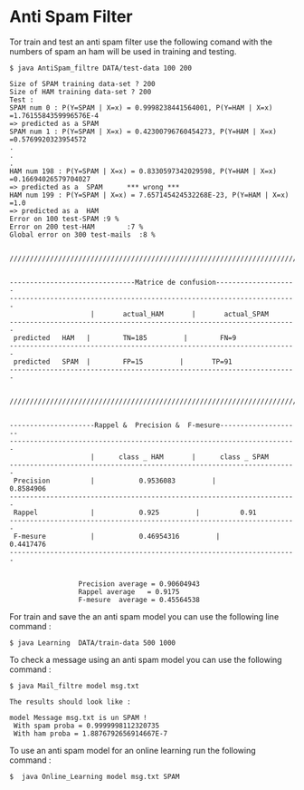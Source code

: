 # Anti Spam Filter

Tor train and test an anti spam filter use the following comand with the numbers of spam an ham will be used in training and testing.

`$ java AntiSpam_filtre DATA/test-data 100 200`

```
Size of SPAM training data-set ? 200
Size of HAM training data-set ? 200
Test :
SPAM num 0 : P(Y=SPAM | X=x) = 0.9998238441564001, P(Y=HAM | X=x) =1.7615584359996576E-4
=> predicted as a SPAM
SPAM num 1 : P(Y=SPAM | X=x) = 0.42300796760454273, P(Y=HAM | X=x) =0.5769920323954572
.
.
.
HAM num 198 : P(Y=SPAM | X=x) = 0.8330597342029598, P(Y=HAM | X=x) =0.16694026579704027
=> predicted as a  SPAM      *** wrong ***
HAM num 199 : P(Y=SPAM | X=x) = 7.657145424532268E-23, P(Y=HAM | X=x) =1.0
=> predicted as a  HAM
Error on 100 test-SPAM :9 %
Error on 200 test-HAM        :7 %
Global error on 300 test-mails  :8 %


///////////////////////////////////////////////////////////////////////


-------------------------------Matrice de confusion--------------------
-----------------------------------------------------------------------
                    |       actual_HAM       |       actual_SPAM       
-----------------------------------------------------------------------
 predicted   HAM   |        TN=185         |        FN=9
-----------------------------------------------------------------------
 predicted   SPAM  |        FP=15         |       TP=91
-----------------------------------------------------------------------


///////////////////////////////////////////////////////////////////////


---------------------Rappel &  Precision &  F-mesure--------------------
-----------------------------------------------------------------------
                    |      class _ HAM       |      class _ SPAM       
-----------------------------------------------------------------------
 Precision          |           0.9536083         |           0.8584906
-----------------------------------------------------------------------
 Rappel             |           0.925         |          0.91
-----------------------------------------------------------------------
 F-mesure           |           0.46954316         |          0.4417476
-----------------------------------------------------------------------


                 Precision average = 0.90604943
                 Rappel average   = 0.9175
                 F-mesure  average = 0.45564538
```

For train and save the an anti spam model you can use the following line command :

`$ java Learning  DATA/train-data 500 1000`

To check a message using an anti spam model you can use the following command :

`$ java Mail_filtre model msg.txt`

```
The results should look like :

model Message msg.txt is un SPAM !
 With spam proba = 0.9999998112320735
 With ham proba = 1.8876792656914667E-7
```

To use an anti spam model for an online learning run the following command :

`$  java Online_Learning model msg.txt SPAM`

